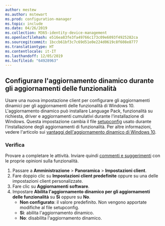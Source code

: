 ```yaml
---
author: mestew
ms.author: mstewart
ms.prod: configuration-manager
ms.topic: include
ms.date: 04/26/2019
ms.collection: M365-identity-device-management
ms.openlocfilehash: e516ea83fe3fa49766c173c09e6093f4925282ca
ms.sourcegitcommit: 1bccb61bf3c7c69d51e0e224d0619c8f608e8777
ms.translationtype: HT
ms.contentlocale: it-IT
ms.lasthandoff: 12/05/2019
ms.locfileid: "64928963"
---
```

## <a name="configure-dynamic-update-during-feature-updates"></a>Configurare l'aggiornamento dinamico durante gli aggiornamenti delle funzionalità
<!--4062619-->
Usare una nuova impostazione client per configurare gli aggiornamenti dinamici per gli aggiornamenti delle funzionalità di Windows 10. L'aggiornamento dinamico può installare Language Pack, funzionalità su richiesta, driver e aggiornamenti cumulativi durante l'installazione di Windows. Questa impostazione cambia il file [setupconfig](https://docs.microsoft.com/windows-hardware/manufacture/desktop/windows-setup-automation-overview) usato durante l'installazione degli aggiornamenti di funzionalità. Per altre informazioni, vedere l'articolo sui [vantaggi dell'aggiornamento dinamico di Windows 10](https://techcommunity.microsoft.com/t5/Windows-IT-Pro-Blog/The-benefits-of-Windows-10-Dynamic-Update/ba-p/467847). 

### <a name="try-it-out"></a>Verifica

Provare a completare le attività. Inviare quindi [commenti e suggerimenti](/sccm/core/understand/find-help#product-feedback) con le proprie opinioni sulla funzionalità.

1. Passare a **Amministrazione** > **Panoramica** > **Impostazioni client**.
1. Fare doppio clic su **Impostazioni client predefinite** oppure su una delle impostazioni client personalizzate.
1. Fare clic su **Aggiornamenti software**.
1. Impostare **Abilita l'aggiornamento dinamico per gli aggiornamenti delle funzionalità** su **Sì** oppure su **No**.
    - **Non configurato**: il valore predefinito. Non vengono apportate modifiche al file setupconfig.
    - **Sì**: abilita l'aggiornamento dinamico.
    - **No**: disabilita l'aggiornamento dinamico.

